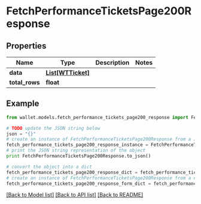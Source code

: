 # FetchPerformanceTicketsPage200Response


## Properties

Name | Type | Description | Notes
------------ | ------------- | ------------- | -------------
**data** | [**List[WTTicket]**](WTTicket.md) |  | 
**total_rows** | **float** |  | 

## Example

```python
from wallet.models.fetch_performance_tickets_page200_response import FetchPerformanceTicketsPage200Response

# TODO update the JSON string below
json = "{}"
# create an instance of FetchPerformanceTicketsPage200Response from a JSON string
fetch_performance_tickets_page200_response_instance = FetchPerformanceTicketsPage200Response.from_json(json)
# print the JSON string representation of the object
print FetchPerformanceTicketsPage200Response.to_json()

# convert the object into a dict
fetch_performance_tickets_page200_response_dict = fetch_performance_tickets_page200_response_instance.to_dict()
# create an instance of FetchPerformanceTicketsPage200Response from a dict
fetch_performance_tickets_page200_response_form_dict = fetch_performance_tickets_page200_response.from_dict(fetch_performance_tickets_page200_response_dict)
```
[[Back to Model list]](../README.md#documentation-for-models) [[Back to API list]](../README.md#documentation-for-api-endpoints) [[Back to README]](../README.md)


